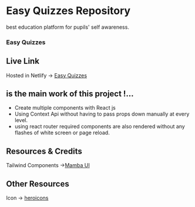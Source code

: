 # Easy Quizzes Repository

 best education platform for  pupils' self awareness.

### Easy Quizzes
## Live Link

 Hosted in Netlify -> [Easy Quizzes](https://coruscating-naiad-34fa65.netlify.app/)

## is the main work of this project !...

 - Create multiple components with React js 
 - Using Context Api without having to pass props down manually at every level.
 - using react router required components are also rendered without any flashes of white screen or page reload. 

## Resources & Credits

Tailwind Components ->[Mamba UI](https://www.mambaui.com/components)

## Other Resources

Icon -> [heroicons](https://heroicons.com/)


